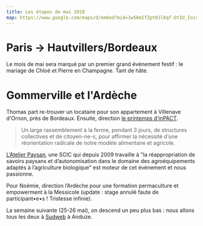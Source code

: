 ```yaml
---
title: Les étapes de mai 2018
map: https://www.google.com/maps/d/embed?mid=1w56mIfZpt0Jl8qf-DtIU_IoivpMZEqtC
---
```


# Paris → Hautvillers/Bordeaux

Le mois de mai sera marqué par un premier grand évènement festif : le mariage de Chloé et Pierre en Champagne. Tant de hâte.


# Gommerville et l'Ardèche

Thomas part re-trouver un locataire pour son appartement à Villenave d'Ornon, près de Bordeaux.
Ensuite, direction <a href="https://www.latelierpaysan.org/Le-printemps-d-InPACT-2018">le printemps d’inPACT</a>.

> Un large rassemblement à la ferme, pendant 3 jours, de structures collectives et de citoyen-ne-s, pour affirmer la nécessité d’une réorientation radicale de notre modèle alimentaire et agricole.

<a href="https://www.latelierpaysan.org/Qui-sommes-nous">L’Atelier Paysan</a>, une SCIC qui depuis 2009 travaille à "la réappropriation de savoirs paysans et d’autonomisation dans le domaine des agroéquipements adaptés à l’agriculture biologique" est moteur de cet évènement et nous passionne.

Pour Noémie, direction l’Ardèche pour une formation permaculture et empowerment à la Messicole (update : stage annulé faute de participant•e•s ! Tristesse infinie).

La semaine suivante (25-26 mai), on descend un peu plus bas : nous allons tous les deux à <a href="https://sudweb.fr/2018/">Sudweb</a> à Anduze.
